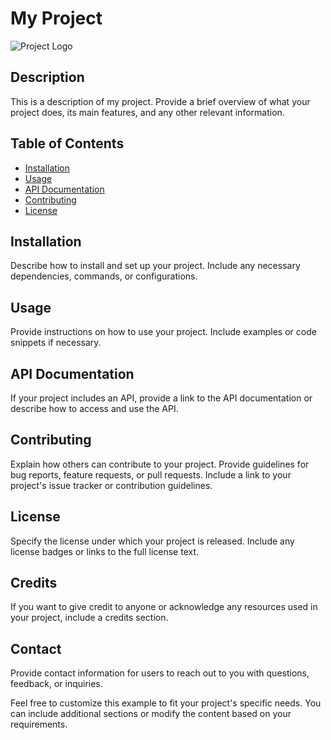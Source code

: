 # My Project

![Project Logo](logo.png)

## Description

This is a description of my project. Provide a brief overview of what your project does, its main features, and any other relevant information.

## Table of Contents

- [Installation](#installation)
- [Usage](#usage)
- [API Documentation](#api-documentation)
- [Contributing](#contributing)
- [License](#license)

## Installation

Describe how to install and set up your project. Include any necessary dependencies, commands, or configurations.

## Usage

Provide instructions on how to use your project. Include examples or code snippets if necessary.

## API Documentation

If your project includes an API, provide a link to the API documentation or describe how to access and use the API.

## Contributing

Explain how others can contribute to your project. Provide guidelines for bug reports, feature requests, or pull requests. Include a link to your project's issue tracker or contribution guidelines.

## License

Specify the license under which your project is released. Include any license badges or links to the full license text.

## Credits

If you want to give credit to anyone or acknowledge any resources used in your project, include a credits section.

## Contact

Provide contact information for users to reach out to you with questions, feedback, or inquiries.

Feel free to customize this example to fit your project's specific needs. You can include additional sections or modify the content based on your requirements.
